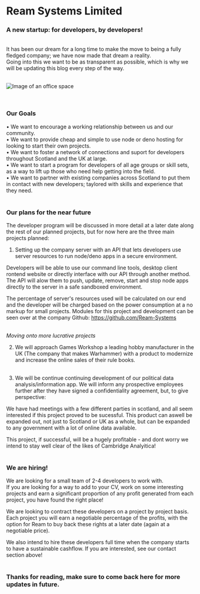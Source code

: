 # Ream Systems Limited #

### A new startup: for developers, by developers! ###

<br> It has been our dream for a long time to make the move to being a fully fledged company; we have now made that dream a reality.<br>
Going into this we want to be as transparent as possible, which is why we will be updating this blog every step of the way. <br><br>


![Image of an office space](https://ream.systems/blog/first_post/images/logo.png)

<br>

### Our Goals ###

•  We want to encourage a working relationship between us and our community. <br>
•  We want to provide cheap and simple to use node or deno hosting for looking to start their own projects. <br>
•  We want to foster a network of connections and suport for developers throughout Scotland and the UK at large. <br>
•  We want to start a program for developers of all age groups or skill sets, as a way to lift up those who need help getting into the field. <br>
•  We want to partner with existing companies across Scotland to put them in contact with new developers; taylored with skills and experience that they need. <br><br>


### Our plans for the near future ###
The developer program will be discussed in more detail at a later date along the rest of our planned projects, but for now here are the three main projects planned:<br>

1. Setting up the company server with an API that lets developers use server resources to run node/deno apps in a secure environment.

Developers will be able to use our command line tools, desktop client rontend website or directly interface with our API through another method.
The API will alow them to push, update, remove, start and stop node apps directly to the server in a safe sandboxed environment. 

The percentage of server's resources used will be calculated on our end and the developer will be charged based on the power consumption at a no markup for small projects.
Modules for this project and development can be seen over at the company Github: https://github.com/Ream-Systems <br> <br>


_Moving onto more lucrative projects_

2. We will approach Games Workshop a leading hobby manufacturer in the UK (The company that makes Warhammer) with a product to modernize and increase the online sales of their rule books. <br><br>

3. We will be continue continuing development of our political data analysis/information app. We will inform any prospective employees further after they have signed a confidentiality agreement, but, to give perspective: 

We have had meetings with a few different parties in scotland, and all seem interested if this project proved to be sucessful. This product can aswell be expanded out, not just to Scotland or UK as a whole, but can be expanded to any government with a lot of online data available. 

This project, if successful, will be a hugely profitable - and dont worry we intend to stay well clear of the likes of Cambridge Analyitica! <br> <br>


### We are hiring! ###

We are looking for a small team of 2-4 developers to work with. <br>
If you are looking for a way to add to your CV, work on some interesting projects and earn a significant proportion of any profit generated from each project, you have found the right place! <br>

We are looking to contract these developers on a project by project basis. Each project you will earn a negotiable percentage of the profits, with the option for Ream to buy back these rights at a later date (again at a negotiable price). <br>

We also intend to hire these developers full time when the company starts to have a sustainable cashflow. If you are interested, see our contact section above! <br><br>


### Thanks for reading, make sure to come back here for more updates in future. ###

